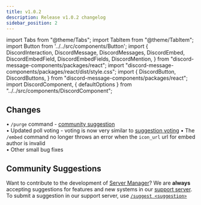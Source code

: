 ```yaml
---
title: v1.0.2
description: Release v1.0.2 changelog
sidebar_position: 2
---
```


import Tabs from "@theme/Tabs";
import TabItem from "@theme/TabItem";
import Button from '../../src/components/Button';
import {
  DiscordInteraction,
  DiscordMessage,
  DiscordMessages,
  DiscordEmbed,
  DiscordEmbedField,
  DiscordEmbedFields,
  DiscordMention,
} from "discord-message-components/packages/react";
import "discord-message-components/packages/react/dist/style.css";
import {
  DiscordButton,
  DiscordButtons,
} from "discord-message-components/packages/react";
import DiscordComponent, { defaultOptions } from "../../src/components/DiscordComponent";


## Changes

<Tabs>
  <TabItem value="disabling-a-single-component" label="New Features" default>
    • <code>/purge</code> command - <a href="../support">community suggestion</a>
    <br/>
    • Updated poll voting - voting is now very similar to <a href="../documentation/suggestions">suggestion voting</a>
  </TabItem>

  <TabItem value="disabling-all-children" label="Bug Fixes">
    • The <code>/embed</code> command no longer throws an error when the <code>icon_url</code> url for embed author is invalid
    <br/>
    • Other small bug fixes
  </TabItem>
</Tabs>

## Community Suggestions
Want to contribute to the development of [Server Manager](../invite)? We are **always** accepting suggestions for features and new systems in our [support server](../support). To submit a suggestion in our support server, use [`/suggest <suggestion>`](../documentation/suggestions)

<br/>